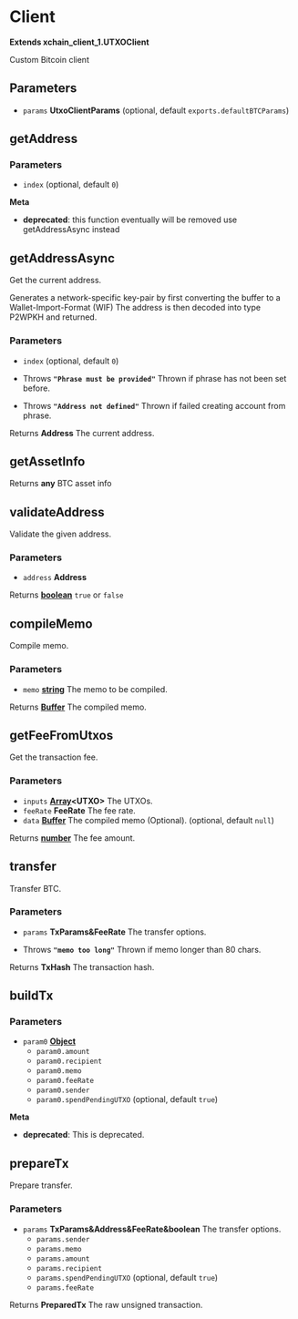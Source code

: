 # Client

**Extends xchain_client_1.UTXOClient**

Custom Bitcoin client

## Parameters

-   `params` **UtxoClientParams**  (optional, default `exports.defaultBTCParams`)

## getAddress

### Parameters

-   `index`   (optional, default `0`)

**Meta**

-   **deprecated**: this function eventually will be removed use getAddressAsync instead


## getAddressAsync

Get the current address.

Generates a network-specific key-pair by first converting the buffer to a Wallet-Import-Format (WIF)
The address is then decoded into type P2WPKH and returned.

### Parameters

-   `index`   (optional, default `0`)


-   Throws **`"Phrase must be provided"`** Thrown if phrase has not been set before.
-   Throws **`"Address not defined"`** Thrown if failed creating account from phrase.

Returns **Address** The current address.

## getAssetInfo

Returns **any** BTC asset info

## validateAddress

Validate the given address.

### Parameters

-   `address` **Address** 

Returns **[boolean][1]** `true` or `false`

## compileMemo

Compile memo.

### Parameters

-   `memo` **[string][2]** The memo to be compiled.

Returns **[Buffer][3]** The compiled memo.

## getFeeFromUtxos

Get the transaction fee.

### Parameters

-   `inputs` **[Array][4]&lt;UTXO>** The UTXOs.
-   `feeRate` **FeeRate** The fee rate.
-   `data` **[Buffer][3]** The compiled memo (Optional). (optional, default `null`)

Returns **[number][5]** The fee amount.

## transfer

Transfer BTC.

### Parameters

-   `params` **TxParams&FeeRate** The transfer options.


-   Throws **`"memo too long"`** Thrown if memo longer than  80 chars.

Returns **TxHash** The transaction hash.

## buildTx

### Parameters

-   `param0` **[Object][6]** 
    -   `param0.amount`  
    -   `param0.recipient`  
    -   `param0.memo`  
    -   `param0.feeRate`  
    -   `param0.sender`  
    -   `param0.spendPendingUTXO`   (optional, default `true`)

**Meta**

-   **deprecated**: This is deprecated.


## prepareTx

Prepare transfer.

### Parameters

-   `params` **TxParams&Address&FeeRate&boolean** The transfer options.
    -   `params.sender`  
    -   `params.memo`  
    -   `params.amount`  
    -   `params.recipient`  
    -   `params.spendPendingUTXO`   (optional, default `true`)
    -   `params.feeRate`  

Returns **PreparedTx** The raw unsigned transaction.

[1]: https://developer.mozilla.org/docs/Web/JavaScript/Reference/Global_Objects/Boolean

[2]: https://developer.mozilla.org/docs/Web/JavaScript/Reference/Global_Objects/String

[3]: https://nodejs.org/api/buffer.html

[4]: https://developer.mozilla.org/docs/Web/JavaScript/Reference/Global_Objects/Array

[5]: https://developer.mozilla.org/docs/Web/JavaScript/Reference/Global_Objects/Number

[6]: https://developer.mozilla.org/docs/Web/JavaScript/Reference/Global_Objects/Object
